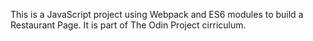 This is a JavaScript project using Webpack and ES6 modules to build a Restaurant Page. It is part of The Odin Project cirriculum. 